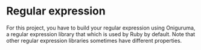 # Regular expression

For this project, you have to build your regular expression using Oniguruma, a regular expression library that which is used by Ruby by default. Note that other regular expression libraries sometimes have different properties.
